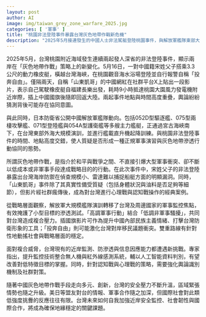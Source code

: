 ```yaml
---
layout: post
author: AI
image: img/taiwan_grey_zone_warfare_2025.jpg
categories: [ '軍事' ]
title: "桃園非法登陸事件暴露台灣灰色地帶作戰新危機"
description: "2025年5月接連發生的中國人士非法駕艇登陸桃園事件，與解放軍艦隊東部大規模演訓時間地點高度交錯，反映正規軍事行動與灰色地帶滲透協同趨勢。事件凸顯台灣近岸監控和心理戰防護漏洞，亦加劇區域安全壓力。面對複合作戰挑戰，台灣需整合監控科技、強化認知防線及深化國際合作，提升全方位抵禦能力。"
---
```

2025年5月，台灣桃園附近海域發生連續兩起發人深省的非法登陸事件，顯示兩岸在「灰色地帶作戰」策略上的新變化。5月16日，一對中國籍宋姓父子搭乘3.3公尺的動力橡皮艇，橫越台灣海峽，在桃園觀音海水浴場登陸並自行報警自稱「投奔自由」。僅隔兩天，自稱「山東凱哥」的中國網紅在社群平台X上貼出一段影片，表示自己駕駛橡皮艇自福建長樂出發，耗時9小時抵達桃園大園風力發電機附近岸際，插上中國國旗後隨即回返大陸。兩起事件地點與時間高度重疊，輿論紛紛猜測背後可能存在協同意圖。

與此同時，日本防衛省公開中國解放軍艦隊動向。包括052D型驅逐艦、075型兩棲攻擊艦、071型登陸艦與054A型護衛艦等多艘主力艦艇，正通過宮古海峽南下，在台灣東部外海大規模演訓，並進行艦載直升機起降訓練。與桃園非法登陸事件的時間、地點高度交錯，使人質疑是否形成一種正規軍事演習與灰色地帶滲透行動協同的態勢。

所謂灰色地帶作戰，是指介於和平與戰爭之間、不直接引爆大型軍事衝突、卻不斷以低成本或非軍事手段達成戰略目的的行動。在此次事件中，宋姓父子的非法登陸暴露出台灣海岸防禦在偵查規模小、雷達難以捕捉船艇方面的明顯漏洞。同時，「山東凱哥」事件除了其真實性備受質疑（包括身體狀況與油料是否足夠等細節），但影片經社群瘋傳後，成為對台灣進行心理戰與認知戰操作的經典案例。

從戰略層面觀察，解放軍大規模艦隊演訓轉移了台灣及周邊國家的軍事監控焦點，有效掩護了小型目標的滲透測試。「高調軍事行動」結合「低調非軍事騷擾」，共同對台灣造成複合壓力。插國旗影片可作為提升中國內部民族主義情緒、打擊台灣防衛形象的工具；「投奔自由」則可能激化台灣對岸移民議題衝突。雙重路線有針對性地動搖社會與戰略層面的穩定。

面對複合威脅，台灣現有的近岸監測、防滲透與信息因應能力都遭遇新挑戰。專家指出，提升監控技術整合無人機與紅外線感測系統，輔以人工智能資料判別，有望改善對低特徵目標的掌握。同時，針對認知戰與心理戰的策略，需要強化輿論識別機制及社群對策。

隨著中國灰色地帶作戰手段走向多元、創新，台灣的安全壓力不斷升溫，區域緊張情勢也隨之升級。美日等盟友對台的情報、軍事合作隨之加深，但國際社會對此類低強度挑釁的反應往往有限。台灣未來如何自我加強近岸安全監控、社會韌性與國際合作，將成為確保地緣穩定的關鍵課題。